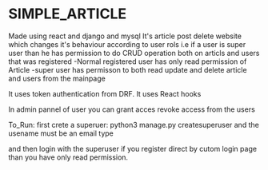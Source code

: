 # SIMPLE_ARTICLE
Made using react and django and mysql 
It's article post delete website which changes it's behaviour according to user rols
i.e if a user is super user than he has permission to do CRUD operation both on articls and users that was registered
-Normal registered user has only read permission of Article
-super user has permisson to both read update and delete article and users from the mainpage

It uses token authentication from DRF.
It uses React hooks 



In admin pannel of user you can grant acces revoke access from the users

To_Run:
first crete a superuer: python3 manage.py createsuperuser
and the usename must be an email type

and then login with the superuser
if you register direct by cutom login page than you have only read permission.